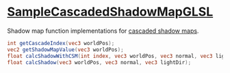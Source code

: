 # [SampleCascadedShadowMapGLSL](SampleCascadedShadowMapGLSL.hpp)

Shadow map function implementations for [cascaded shadow maps](../../../../shadowMaps/CascadedShadowMap.md).

```glsl
int getCascadeIndex(vec3 worldPos);
vec2 getShadowMapValue(vec3 worldPos);
float calcShadowWithCSM(int index, vec3 worldPos, vec3 normal, vec3 lightDir);
float calcShadow(vec3 worldPos, vec3 normal, vec3 lightDir);
```